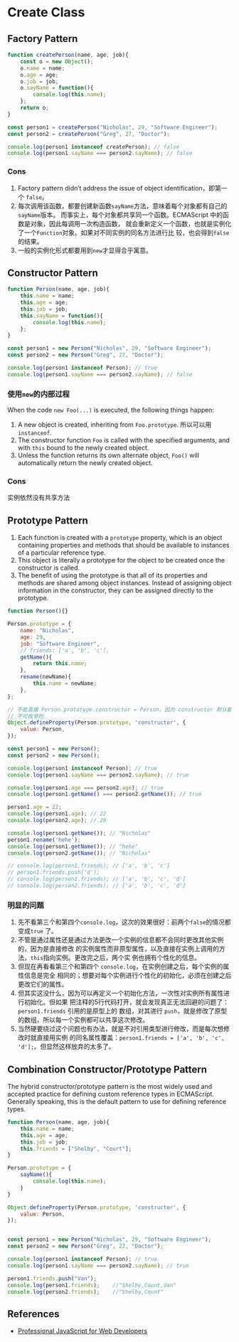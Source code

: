 # Create Class


## Factory Pattern
```js
function createPerson(name, age, job){
    const o = new Object();
    o.name = name;
    o.age = age;
    o.job = job;
    o.sayName = function(){
        console.log(this.name);
    };
    return o;
}

const person1 = createPerson("Nicholas", 29, "Software Engineer");
const person2 = createPerson("Greg", 27, "Doctor");

console.log(person1 instanceof createPerson); // false
console.log(person1.sayName === person2.sayName); // false
```

### Cons
1. Factory pattern didn’t address the issue of object identification，即第一个
`false`。
2. 每次调用该函数，都要创建新函数`sayName`方法，意味着每个对象都有自己的`sayName`版本。
而事实上，每个对象都共享同一个函数。ECMAScript 中的函数是对象，因此每调用一次构造函数，
就会重新定义一个函数，也就是实例化了一个`Function`对象。如果对不同实例的同名方法进行比
较，也会得到`false`的结果。
3. 一般的实例化形式都要用到`new`才显得合乎寓意。


## Constructor Pattern
```js
function Person(name, age, job){
    this.name = name;
    this.age = age;
    this.job = job;
    this.sayName = function(){
        console.log(this.name);
    };
}

const person1 = new Person("Nicholas", 29, "Software Engineer");
const person2 = new Person("Greg", 27, "Doctor");

console.log(person1 instanceof Person); // true
console.log(person1.sayName === person2.sayName); // false
```

### 使用`new`的内部过程
When the code `new Foo(...)` is executed, the following things happen:
1. A new object is created, inheriting from `Foo.prototype`. 所以可以用
`instanceof`.
2. The constructor function `Foo` is called with the specified arguments, and
with `this` bound to the newly created object.
3. Unless the function returns its own alternate object, `Foo()` will
automatically return the newly created object.

### Cons
实例依然没有共享方法


## Prototype Pattern
1. Each function is created with a `prototype` property, which is an object
containing properties and methods that should be available to instances of a
particular reference type.
2. This object is literally a prototype for the object to be created once the
constructor is called.
3. The benefit of using the prototype is that all of its properties and methods
are shared among object instances. Instead of assigning object information in
the constructor, they can be assigned directly to the prototype.

```js
function Person(){}

Person.prototype = {
    name: "Nicholas",
    age: 29,
    job: "Software Engineer",
    // friends: ['a', 'b', 'c'],
    getName(){
        return this.name;
    },
    rename(newName){
        this.name = newName;
    },
};

// 不能直接 Person.prototype.constructor = Person，因为 constructor 默认都是
// 不可枚举的
Object.defineProperty(Person.prototype, 'constructor', {
    value: Person,
});

const person1 = new Person();
const person2 = new Person();

console.log(person1 instanceof Person); // true
console.log(person1.sayName === person2.sayName); // true

console.log(person1.age === person2.age); // true
console.log(person1.getName() === person2.getName()); // true

person1.age = 22;
console.log(person1.age); // 22
console.log(person2.age); // 29

console.log(person1.getName()); // "Nicholas"
person1.rename('hehe');
console.log(person1.getName()); // "hehe"
console.log(person2.getName()); // "Nicholas"

// console.log(person1.friends); // ['a', 'b', 'c']
// person1.friends.push('d');
// console.log(person1.friends); // ['a', 'b', 'c', 'd']
// console.log(person2.friends); // ['a', 'b', 'c', 'd']
```

### 明显的问题
1. 先不看第三个和第四个`console.log`，这次的效果很好：前两个`false`的情况都变成`true`
了。
2. 不管是通过属性还是通过方法更改一个实例的信息都不会同时更改其他实例的，因为是直接修改
的实例属性而非原型属性，以及直接在实例上调用的方法，`this`指向实例。更改完之后，两个实
例也拥有个性化的信息。
3. 但现在再看看第三个和第四个 `console.log`，在实例创建之后，每个实例的属性信息是完全
相同的；想要对每个实例进行个性化的初始化，必须在创建之后更改它们的属性。
4. 但其实这没什么，因为可以再定义一个初始化方法，一次性对实例所有属性进行初始化。但如果
把注释的5行代码打开，就会发现真正无法回避的问题了：`person1.friends` 引用的是原型上的
数组，对其进行 `push`，就是修改了原型的数组，所以每一个实例都可以共享这次修改。
5. 当然硬要绕过这个问题也有办法，就是不对引用类型进行修改，而是每次想修改时就直接用实例
的同名属性覆盖：`person1.friends = ['a', 'b', 'c', 'd'];`。但显然这样放弃的太多了。


## Combination Constructor/Prototype Pattern
The hybrid constructor/prototype pattern is the most widely used and accepted
practice for defining custom reference types in ECMAScript. Generally speaking,
this is the default pattern to use for defining reference types.

```js
function Person(name, age, job){
    this.name = name;
    this.age = age;
    this.job = job;
    this.friends = ["Shelby", "Court"];
}

Person.prototype = {
    sayName(){
        console.log(this.name);
    }
}

Object.defineProperty(Person.prototype, 'constructor', {
    value: Person,
});


const person1 = new Person("Nicholas", 29, "Software Engineer");
const person2 = new Person("Greg", 27, "Doctor");

console.log(person1 instanceof Person); // true
console.log(person1.sayName === person2.sayName); // true

person1.friends.push("Van");
console.log(person1.friends);    //"Shelby,Count,Van"
console.log(person2.friends);    //"Shelby,Count"
```


## References
* [Professional JavaScript for Web Developers](https://book.douban.com/subject/7157249/)
